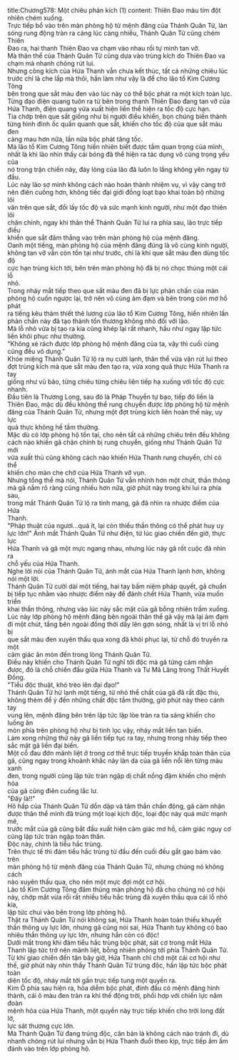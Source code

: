 title:Chương578: Một chiêu phản kích (1)
content:
Thiên Đao màu tím đột nhiên chém xuống.<br>Trực tiếp bổ vào trên màn phòng hộ từ mệnh đăng của Thánh Quân Tử, làn<br>sóng rung động tràn ra càng lúc càng nhiều, Thánh Quân Tử cũng chém Thiên<br>Đao ra, hai thanh Thiên Đao va chạm vào nhau rồi tự mình tan vỡ.<br>Mà thân thể của Thánh Quân Tử cũng dựa vào trùng kích do Thiên Đao va<br>chạm mà nhanh chóng rút lui.<br>Nhưng công kích của Hứa Thanh vẫn chưa kết thúc, tất cả những chiêu lúc<br>trước chỉ là che lấp mà thôi, hắn làm như vậy là để cho lão tổ Kim Cương Tông<br>bên trong que sắt màu đen vào lúc này có thể bộc phát ra một kích toàn lực.<br>Từng đạo điện quang tuôn ra từ bên trong thanh Thiên Đao đang tan vỡ của<br>Hứa Thanh, điện quang vừa xuất hiện liền thể hiện ra tốc độ cực hạn.<br>Tia chớp trên que sắt giống như bị người điều khiển, bọn chúng biến thành<br>từng hình đinh ốc quấn quanh que sắt, khiến cho tốc độ của que sắt màu đen<br>càng mau hơn nữa, lần nữa bộc phát tăng tốc.<br>Mà lão tổ Kim Cương Tông hiển nhiên biết được tầm quan trọng của mình,<br>nhất là khi lão nhìn thấy cái bóng đã thể hiện ra tác dụng vô cùng trọng yếu của<br>nó trong trận chiến này, đáy lòng của lão đã luôn lo lắng không yên ngay từ đầu.<br>Lúc này lão sợ mình không cách nào hoàn thành nhiệm vụ, vì vậy càng trở<br>nên điên cuồng hơn, không tiếc đại giới đồng loạt bạo khai toàn bộ những lôi<br>văn trên que sắt, đổi lấy tốc độ và sức mạnh kinh người, như một đạo thiên lôi<br>chân chính, ngay khi thân thể Thánh Quân Tử lui ra phía sau, lão trực tiếp điều<br>khiển que sắt đâm thẳng vào trên màn phòng hộ của mệnh đăng.<br>Oanh một tiếng, màn phòng hộ của mệnh đăng đúng là vô cùng kinh người,<br>không tan vỡ vẫn còn tồn tại như trước, chỉ là khi que sắt màu đen dùng tốc độ<br>cực hạn trùng kích tới, bên trên màn phòng hộ đã bị nó chọc thủng một cái lỗ<br>nhỏ.<br>Trong nháy mắt tiếp theo que sắt màu đen đã bị lực phản chấn của màn<br>phòng hộ cuốn ngược lại, trở nên vô cùng ảm đạm và bên trong còn mơ hồ phát<br>ra tiếng kêu thảm thiết thê lương của lão tổ Kim Cương Tông, hiển nhiên lần<br>phản chấn này đã tạo thành tổn thương không nhỏ đối với lão.<br>Mà lỗ nhỏ vừa bị tạo ra kia cũng khép lại rất nhanh, hầu như ngay lập tức<br>liền khôi phục như thường.<br>"Không xé rách được lớp phòng hộ mệnh đăng của ta, vậy thì cuối cùng<br>cũng đều vô dụng."<br>Khóe miệng Thánh Quân Tử lộ ra nụ cười lạnh, thân thể vừa vặn rút lui theo<br>đợt trùng kích mà que sắt màu đen tạo ra, vừa xong quả thực Hứa Thanh ra tay<br>giống như vũ bão, từng chiêu từng chiêu liên tiếp hạ xuống với tốc độ cực<br>nhanh.<br>Đầu tiên là Thương Long, sau đó là Pháp Thuyền tự bạo, tiếp đó liền là<br>Thiên Đao, mặc dù đều không thể rung chuyển được lớp phòng hộ từ mệnh<br>đăng của Thánh Quân Tử, nhưng một đợt trùng kích liên hoàn thế này, uy lực<br>quả thực không hề tầm thường.<br>Mặc dù có lớp phòng hộ tồn tại, cho nên tất cả những chiêu trên đều không<br>cách nào khiến gã chân chính bị rung chuyển, giống như Thánh Quân Tử mới<br>vừa xuất thủ cũng không cách nào khiến Hứa Thanh rung chuyển, chỉ có thể<br>khiến cho màn che chở của Hứa Thanh vỡ vụn.<br>Nhưng tổng thể mà nói, Thánh Quân Tử vẫn nhỉnh hơn một chút, thần thông<br>mà gã nắm rõ ràng cũng nhiều hơn nữa, giờ phút này trong khi lui ra phía sau,<br>trong mắt Thánh Quân Tử lộ ra tinh mang, gã đã nhìn ra nhược điểm của Hứa<br>Thanh.<br>"Pháp thuật của ngươi...quá ít, lại còn thiếu thần thông có thể phát huy uy<br>lực lớn!" Ánh mắt Thánh Quân Tử như điện, từ lúc giao chiến đến giờ, thực lực<br>Hứa Thanh và gã một mực ngang nhau, nhưng lúc này gã rốt cuộc đã nhìn ra<br>chỗ yếu của Hứa Thanh.<br>Nghe lời nói của Thánh Quân Tử, ánh mắt của Hứa Thanh lạnh hơn, không<br>nói một lời.<br>Thánh Quân Tử cười dài một tiếng, hai tay bấm niệm pháp quyết, gã chuẩn<br>bị tiếp tục nhằm vào nhược điểm này để đánh chết Hứa Thanh, vừa muốn triển<br>khai thần thông, nhưng vào lúc này sắc mặt của gã bỗng nhiên trầm xuống.<br>Lúc này lớp phòng hộ mệnh đăng bên ngoài thân thể gã vậy mà lại ảm đạm<br>đi một chút, tầng bên ngoài đồng thời dấy lên gợn sóng, nhất là vị trí lỗ nhỏ bị<br>que sắt màu đen xuyên thấu qua xong đã khôi phục lại, từ chỗ đó truyền ra một<br>cảm giác ăn mòn đến trong lòng Thánh Quân Tử.<br>Điều này khiến cho Thánh Quân Tử nghĩ tới độc mà gã từng cảm nhận<br>được, đó là chỗ chiến đấu giữa Hứa Thanh và Tư Mã Lăng trong Thất Huyết<br>Đồng.<br>"Tiểu độc thuật, khó trèo lên đại đạo!"<br>Thánh Quân Tử hừ lạnh một tiếng, từ nhỏ thể chất của gã đã rất đặc thù,<br>không thèm để ý đến những chất độc tầm thường, giờ phút này theo cánh tay<br>vung lên, mệnh đăng bên trên lập tức lập lòe tràn ra tia sáng khiến cho luồng ăn<br>mòn phía trên phòng hộ như bị tinh lọc vậy, nháy mắt liền tan biến.<br>Làm xong những thứ này gã liền tiếp tục ra tay, nhưng trong nháy tiếp theo<br>sắc mặt gã liền đại biến.<br>Một cỗ đau đớn mãnh liệt ở trong cơ thể trực tiếp truyền khắp toàn thân của<br>gã, cũng ngay trong khoảnh khắc này làn da của gã liền nổi lên từng màu xanh<br>đen, trong người cũng lập tức tràn ngập dị chất nồng đậm khiến cho mệnh hỏa<br>của gã cũng điên cuồng lắc lư.<br>"Đây là!!"<br>Hô hấp của Thánh Quân Tử dồn dập và tâm thần chấn động, gã cảm nhận<br>được thân thể mình đã trúng một loại kịch độc, loại độc này quá mức mạnh mẽ,<br>trước mắt của gã cũng bắt đầu xuất hiện cảm giác mơ hồ, cảm giác nguy cơ<br>cũng lập tức tràn ngập toàn thân.<br>Độc này, chính là tiểu hắc trùng.<br>Trên thực tế thì đám tiểu hắc trùng từ đầu đến cuối đều gắt gao bám vào trên<br>màn phòng hộ từ mệnh đăng của Thánh Quân Tử, nhưng chúng nó không cách<br>nào xuyên thấu qua, cho nên một mực đợi một cơ hội.<br>Lão tổ Kim Cương Tông đâm thủng màn phòng hộ đã cho chúng nó cơ hội<br>này, chớp mắt vừa rồi rất nhiều tiểu hắc trùng đã xuyên thấu qua cái lỗ nhỏ kia,<br>lập tức chui vào bên trong lớp phòng hộ.<br>Thật ra Thánh Quân Tử nói không sai, Hứa Thanh hoàn toàn thiếu khuyết<br>thần thông uy lực lớn, nhưng gã cũng nói sai, Hứa Thanh tuy không có bao<br>nhiêu thần thông uy lực lớn, nhưng hắn còn có độc!<br>Dưới mắt trong khi đám tiểu hắc trùng bộc phát, sát cơ trong mắt Hứa<br>Thanh lập tức trở nên mãnh liệt, bỗng nhiên phóng tới phía Thánh Quân Tử.<br>Từ khi giao chiến đến tận bây giờ, Hứa Thanh chỉ chờ một cái cơ hội như<br>thế, giờ phút này nhìn thấy Thánh Quân Tử trúng độc, hắn lập tức bộc phát toàn<br>diện tốc độ, nháy mắt tới gần trực tiếp tung một quyền ra.<br>Kim Ô phía sau hiện ra, hỏa diễm bộc phát, đỉnh đầu có mệnh đăng hình<br>thành, cái ô màu đen tràn ra khi thế động trời, phối hợp với chiến lực năm đoàn<br>mệnh hỏa của Hứa Thanh, một quyền này trực tiếp khiến cho trời long đất lở,<br>lực sát thương cực lớn.<br>Mà Thánh Quân Tử đang trúng độc, căn bản là không cách nào tránh đi, dù<br>nhanh chóng rút lui nhưng vẫn bị Hứa Thanh đuổi theo kịp, trực tiếp ầm ầm<br>đánh vào trên lớp phòng hộ.